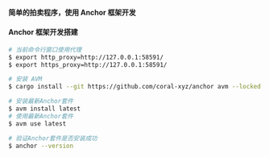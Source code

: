 #### 简单的拍卖程序，使用 Anchor 框架开发
#### Anchor 框架开发搭建
```bash
# 当前命令行窗口使用代理
$ export http_proxy=http://127.0.0.1:58591/
$ export https_proxy=http://127.0.0.1:58591/

# 安装 AVM
$ cargo install --git https://github.com/coral-xyz/anchor avm --locked --force

# 安装最新Anchor套件
$ avm install latest
# 使用最新Anchor套件
$ avm use latest

# 验证Anchor套件是否安装成功
$ anchor --version
```
